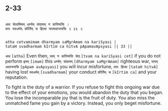 ## 2-33


```shloka-sa

अथ चेत्वमिमम् धर्म्यम् संग्रामम् न करिष्यसि ।
ततः स्वधर्मम् कीर्तिम् च हित्वा पापमवाप्स्यसि ॥ ३३ ॥

```
```shloka-sa-hk

atha cetvamimam dharmyam saMgrAmam na kariSyasi |
tataH svadharmam kIrtim ca hitvA pApamavApsyasi || 33 ||

```
`अथ` `[atha]` Even then, `त्वम् न करिष्यसि चेत्` `[tvam na kariSyasi cet]` if you do not perform `इमम्` `[imam]` this `धर्म्यम् संग्रामम्` `[dharmyam saMgrAmam]` righteous war, `पापम् अवाप्स्यसि` `[pApam avApsyasi]` you will incur misfortune, `ततः हित्वा` `[tataH hitvA]` having lost `स्वधर्मम्` `[svadharmam]` your conduct `कीर्तिम् च` `[kIrtim ca]` and your reputation.

To fight is the duty of a warrior. If you refuse to fight this ongoing war due to the effect of your emotions, you would abandon the duty that you began. You lose the incomparable joy that is the fruit of duty. You also miss the unmatched fame you gain by a victory. Instead, you only beget misfortune.


